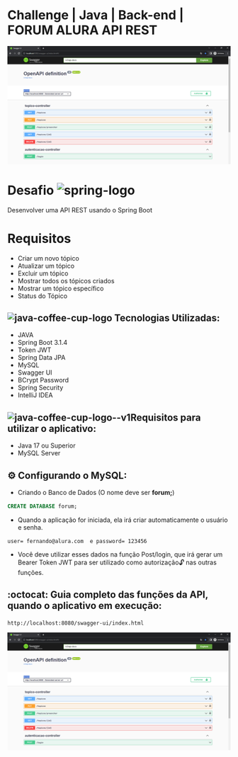 # Challenge | Java | Back-end | FORUM ALURA API REST

<p align="center" >
     <img width="600" heigth="400" src="https://raw.githubusercontent.com/IgorAgui/Forum-Alura/main/Img/ApiForum.PNG">
</p>


# Desafio <img width="48" height="48" src="https://img.icons8.com/color/48/spring-logo.png" alt="spring-logo"/>
Desenvolver uma API REST usando o Spring Boot

# Requisitos
- Criar um novo tópico
- Atualizar um tópico
- Excluir um tópico
- Mostrar todos os tópicos criados
- Mostrar um tópico específico
- Status do Tópico

## <img width="64" height="64" src="https://img.icons8.com/nolan/64/1A6DFF/C822FF/java-coffee-cup-logo.png" alt="java-coffee-cup-logo"/> Tecnologias Utilizadas:
- JAVA
- Spring Boot 3.1.4
- Token JWT
- Spring Data JPA
- MySQL
- Swagger UI
- BCrypt Password
- Spring Security
- IntelliJ IDEA

## <img width="64" height="64" src="https://img.icons8.com/color/48/java-coffee-cup-logo--v1.png" alt="java-coffee-cup-logo--v1"/>Requisitos para utilizar o aplicativo:

- Java 17 ou Superior
- MySQL Server

## ⚙️ Configurando o MySQL:
- Criando o Banco de Dados (O nome deve ser **forum;**)
```sql
CREATE DATABASE forum;
```
- Quando a aplicação for iniciada, ela irá criar automaticamente o usuário e senha.
```
user= fernando@alura.com  e password= 123456
```
- Você deve utilizar esses dados na função Post/login, que irá gerar um Bearer Token JWT para ser utilizado como autorização🔓 nas outras funções.

## :octocat: Guia completo das funções da API, quando o aplicativo em execução:
```
http://localhost:8080/swagger-ui/index.html
```
<p align="center" >
     <img width="800" heigth="600" src="https://raw.githubusercontent.com/IgorAgui/Forum-Alura/main/Img/ApiForum.PNG">
</p>















